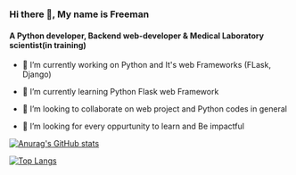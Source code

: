 ### Hi there 👋, My name is Freeman

####  A Python developer,  Backend web-developer & Medical Laboratory scientist(in training)
- 🔭 I’m currently working on Python and It's web Frameworks (FLask, Django)

- 🌱 I’m currently learning Python Flask web Framework

- 👯 I’m looking to collaborate on web project and Python codes in general

- 🤔 I’m looking for every oppurtunity to learn and Be impactful

[![Anurag's GitHub stats](https://github-readme-stats.vercel.app/api?username=Freeman-kuch&show_icons=true&theme=dracula)](https://github.com/anuraghazra/github-readme-stats)

   [![Top Langs](https://github-readme-stats.vercel.app/api/top-langs/?username=Freeman-kuch)](https://github.com/anuraghazra/github-readme-stats)
